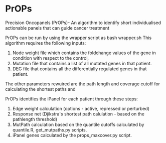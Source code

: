 # PrOPs
Precision Oncopanels (PrOPs)- An algorithm to identify short individualised actionable panels that can guide cancer treatment

PrOPs can be run by using the wrapper script as
bash wrapper.sh 
This algorithm requires the following inputs:
1. Node weight file which contains the foldchange values of the gene in condition with respect to the control,
2. Mutation file that contains a list of all mutated genes in that patient.
3. DEG file that contains all the differentially regulated genes in that patient.
   
The other parameters rewuired are the path length and coverage cutoff for calculating the shortest paths and 

PrOPs identifies the iPanel for each patient through these steps:
1. Edge weight calculation (options - active, repressed or perturbed)
2. Response net (Djikstra's shortest path calulation - based on the pathlength threshold)
3. MutPath calculation based on the quantile cutoffs calculated by quantile.R, get_mutpaths.py scripts.
4. iPanel genes calculated by the props_maxcover.py script.

